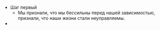 - Шаг первый
	- Мы признали, что мы бессильны перед нашей зависимостью, признали, что наши жизни стали неуправляемы.
-